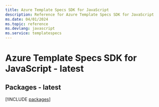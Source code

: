 ```yaml
---
title: Azure Template Specs SDK for JavaScript
description: Reference for Azure Template Specs SDK for JavaScript
ms.date: 04/01/2024
ms.topic: reference
ms.devlang: javascript
ms.service: templatespecs
---
```

# Azure Template Specs SDK for JavaScript - latest
## Packages - latest
[!INCLUDE [packages](template-specs-index.md)]